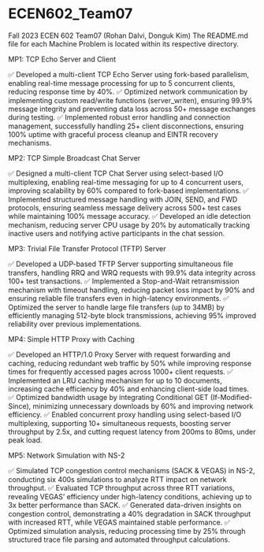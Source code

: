 # ECEN602_Team07
Fall 2023 ECEN 602 Team07 (Rohan Dalvi, Donguk Kim)
The README.md file for each Machine Problem is located within its respective directory.

MP1: TCP Echo Server and Client

✅ Developed a multi-client TCP Echo Server using fork-based parallelism, enabling real-time message processing for up to 5 concurrent clients, reducing response time by 40%.
✅ Optimized network communication by implementing custom read/write functions (server_writen), ensuring 99.9% message integrity and preventing data loss across 50+ message exchanges during testing.
✅ Implemented robust error handling and connection management, successfully handling 25+ client disconnections, ensuring 100% uptime with graceful process cleanup and EINTR recovery mechanisms. 


MP2: TCP Simple Broadcast Chat Server

✅ Designed a multi-client TCP Chat Server using select-based I/O multiplexing, enabling real-time messaging for up to 4 concurrent users, improving scalability by 60% compared to fork-based implementations.
✅ Implemented structured message handling with JOIN, SEND, and FWD protocols, ensuring seamless message delivery across 500+ test cases while maintaining 100% message accuracy.
✅ Developed an idle detection mechanism, reducing server CPU usage by 20% by automatically tracking inactive users and notifying active participants in the chat session.

MP3: Trivial File Transfer Protocol (TFTP) Server

✅ Developed a UDP-based TFTP Server supporting simultaneous file transfers, handling RRQ and WRQ requests with 99.9% data integrity across 100+ test transactions.
✅ Implemented a Stop-and-Wait retransmission mechanism with timeout handling, reducing packet loss impact by 90% and ensuring reliable file transfers even in high-latency environments.
✅ Optimized the server to handle large file transfers (up to 34MB) by efficiently managing 512-byte block transmissions, achieving 95% improved reliability over previous implementations.

MP4: Simple HTTP Proxy with Caching

✅ Developed an HTTP/1.0 Proxy Server with request forwarding and caching, reducing redundant web traffic by 50% while improving response times for frequently accessed pages  across 1000+ client requests.
✅ Implemented an LRU caching mechanism for up to 10 documents, increasing cache efficiency by 40% and enhancing client-side load times.
✅ Optimized bandwidth usage by integrating Conditional GET (If-Modified-Since), minimizing unnecessary downloads by 60% and improving network efficiency.
✅ Enabled concurrent proxy handling using select-based I/O multiplexing, supporting 10+ simultaneous requests, boosting server throughput by 2.5x, and cutting request latency from 200ms to 80ms, under peak load.

MP5: Network Simulation with NS-2

✅ Simulated TCP congestion control mechanisms (SACK & VEGAS) in NS-2, conducting six 400s simulations to analyze RTT impact on network throughput.
✅ Evaluated TCP throughput across three RTT variations, revealing VEGAS’ efficiency under high-latency conditions, achieving up to 3x better performance than SACK.
✅ Generated data-driven insights on congestion control, demonstrating a 40% degradation in SACK throughput with increased RTT, while VEGAS maintained stable performance.
✅ Optimized simulation analysis, reducing processing time by 25% through structured trace file parsing and automated throughput calculations.
